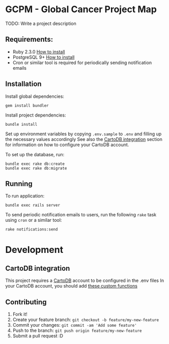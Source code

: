 # GCPM - Global Cancer Project Map

TODO: Write a project description



##  Requirements:

* Ruby 2.3.0 [How to install](https://gorails.com/setup/osx/10.10-yosemite)
* PostgreSQL 9+ [How to install](http://exponential.io/blog/2015/02/21/install-postgresql-on-mac-os-x-via-brew/)
* Cron or similar tool is required for periodically sending notification emails 

## Installation

Install global dependencies:

    gem install bundler

Install project dependencies:

    bundle install

Set up environment variables by copying `.env.sample` to `.env` and filling up the necessary values accordingly
See also the [CartoDB integration](#cartodb-integration) section for information on how to configure your CartoDB account.

To set up the database, run:

    bundle exec rake db:create
    bundle exec rake db:migrate

## Running

To run application:

    bundle exec rails server
    
    
To send periodic notification emails to users, run the following `rake` task using `cron` or a similar tool:

    rake notifications:send
    
    
# Development 


## CartoDB integration

This project requires a [CartoDB](https://cartodb.com/) account to be configured in the .env files
In your CartoDB account, you should add [these custom functions](extra/cartodb_queries.sql)

## Contributing

1. Fork it!
2. Create your feature branch: `git checkout -b feature/my-new-feature`
3. Commit your changes: `git commit -am 'Add some feature'`
4. Push to the branch: `git push origin feature/my-new-feature`
5. Submit a pull request :D
